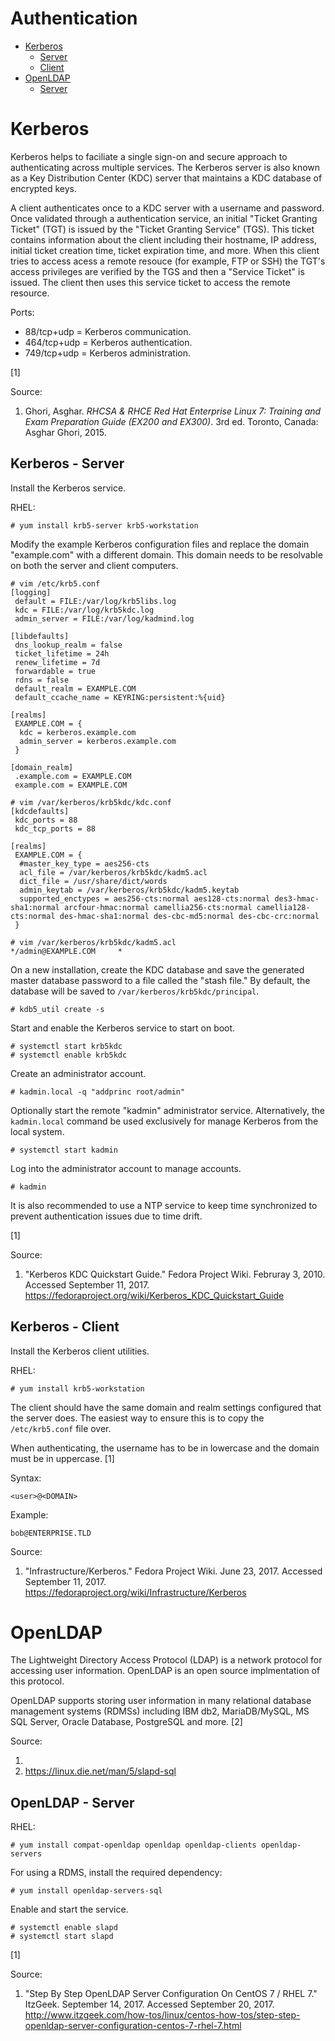 # Authentication

* [Kerberos](#kerberos)
    * [Server](#kerberos---server)
    * [Client](#kerberos---client)
* [OpenLDAP](#openldap)
    * [Server](#openldap---server)


# Kerberos

Kerberos helps to faciliate a single sign-on and secure approach to authenticating across multiple services. The Kerberos server is also known as a Key Distribution Center (KDC) server that maintains a KDC database of encrypted keys.

A client authenticates once to a KDC server with a username and password. Once validated through a authentication service, an initial "Ticket Granting Ticket" (TGT) is issued by the "Ticket Granting Service" (TGS). This ticket contains information about the client including their hostname, IP address, initial ticket creation time, ticket expiration time, and more. When this client tries to access acess a remote resouce (for example, FTP or SSH) the TGT's access privileges are verified by the TGS and then a "Service Ticket" is issued. The client then uses this service ticket to access the remote resource.

Ports:

* 88/tcp+udp = Kerberos communication.
* 464/tcp+udp = Kerberos authentication.
* 749/tcp+udp = Kerberos administration.

[1]

Source:

1. Ghori, Asghar. *RHCSA & RHCE Red Hat Enterprise Linux 7: Training and Exam Preparation Guide (EX200 and EX300)*. 3rd ed. Toronto, Canada: Asghar Ghori, 2015.


## Kerberos - Server

Install the Kerberos service.

RHEL:

```
# yum install krb5-server krb5-workstation
```
Modify the example Kerberos configuration files and replace the domain "example.com" with a different domain. This domain needs to be resolvable on both the server and client computers.

```
# vim /etc/krb5.conf
[logging]
 default = FILE:/var/log/krb5libs.log
 kdc = FILE:/var/log/krb5kdc.log
 admin_server = FILE:/var/log/kadmind.log

[libdefaults]
 dns_lookup_realm = false
 ticket_lifetime = 24h
 renew_lifetime = 7d
 forwardable = true
 rdns = false
 default_realm = EXAMPLE.COM
 default_ccache_name = KEYRING:persistent:%{uid}

[realms]
 EXAMPLE.COM = {
  kdc = kerberos.example.com
  admin_server = kerberos.example.com
 }

[domain_realm]
 .example.com = EXAMPLE.COM
 example.com = EXAMPLE.COM
```
```
# vim /var/kerberos/krb5kdc/kdc.conf
[kdcdefaults]
 kdc_ports = 88
 kdc_tcp_ports = 88

[realms]
 EXAMPLE.COM = {
  #master_key_type = aes256-cts
  acl_file = /var/kerberos/krb5kdc/kadm5.acl
  dict_file = /usr/share/dict/words
  admin_keytab = /var/kerberos/krb5kdc/kadm5.keytab
  supported_enctypes = aes256-cts:normal aes128-cts:normal des3-hmac-sha1:normal arcfour-hmac:normal camellia256-cts:normal camellia128-cts:normal des-hmac-sha1:normal des-cbc-md5:normal des-cbc-crc:normal
 }
```
```
# vim /var/kerberos/krb5kdc/kadm5.acl
*/admin@EXAMPLE.COM     *
```

On a new installation, create the KDC database and save the generated master database password to a file called the "stash file." By default, the database will be saved to `/var/kerberos/krb5kdc/principal`.

```
# kdb5_util create -s
```

Start and enable the Kerberos service to start on boot.

```
# systemctl start krb5kdc
# systemctl enable krb5kdc
```

Create an administrator account.

```
# kadmin.local -q "addprinc root/admin"
```

Optionally start the remote "kadmin" administrator service. Alternatively, the `kadmin.local` command be used exclusively for manage Kerberos from the local system.

````
# systemctl start kadmin
````

Log into the administrator account to manage accounts.

```
# kadmin
```

It is also recommended to use a NTP service to keep time synchronized to prevent authentication issues due to time drift.

[1]

Source:

1. "Kerberos KDC Quickstart Guide." Fedora Project Wiki. Februray 3, 2010. Accessed September 11, 2017. https://fedoraproject.org/wiki/Kerberos_KDC_Quickstart_Guide


## Kerberos - Client

Install the Kerberos client utilities.

RHEL:

```
# yum install krb5-workstation
```

The client should have the same domain and realm settings configured that the server does. The easiest way to ensure this is to copy the `/etc/krb5.conf` file over.

When authenticating, the username has to be in lowercase and the domain must be in uppercase. [1]

Syntax:

`<user>@<DOMAIN>`

Example:

`bob@ENTERPRISE.TLD`

Source:

1. "Infrastructure/Kerberos." Fedora Project Wiki. June 23, 2017. Accessed September 11, 2017. https://fedoraproject.org/wiki/Infrastructure/Kerberos


# OpenLDAP

The Lightweight Directory Access Protocol (LDAP) is a network protocol for accessing user information. OpenLDAP is an open source implmentation of this protocol.

OpenLDAP supports storing user information in many relational database management systems (RDMSs) including IBM db2, MariaDB/MySQL, MS SQL Server, Oracle Database, PostgreSQL and more. [2]

Source:

1.
2. https://linux.die.net/man/5/slapd-sql


## OpenLDAP - Server


RHEL:

```
# yum install compat-openldap openldap openldap-clients openldap-servers
```

For using a RDMS, install the required dependency:

```
# yum install openldap-servers-sql
```

Enable and start the service.

```
# systemctl enable slapd
# systemctl start slapd
```

[1]

Source:

1. "Step By Step OpenLDAP Server Configuration On CentOS 7 / RHEL 7." ItzGeek. September 14, 2017. Accessed September 20, 2017. http://www.itzgeek.com/how-tos/linux/centos-how-tos/step-step-openldap-server-configuration-centos-7-rhel-7.html